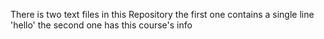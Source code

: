 There is two text files in this Repository 
the first one contains a single line 'hello'
the second one has this course's info 
